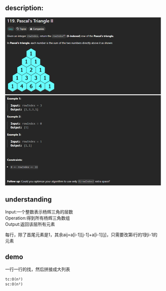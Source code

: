 ## description:

![q.png](assets/q.png)
![a.png](assets/a.png)

## understanding

Input:一个整数表示杨辉三角的层数<br>
Operation:得到所有杨辉三角数组<br>
Output:返回该层所有元素

每行，除了首尾元素是1，其余aij=a[i-1][j-1]+a[i-1][j]，只需要改第i行的1到i-1的元素

## demo

一行一行的找，然后拼接成大列表

```
tc:O(n²)
sc:O(n²)
```